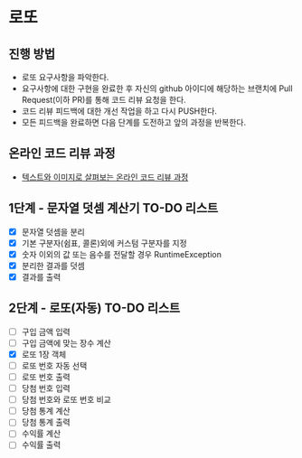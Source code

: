 # 로또
## 진행 방법
* 로또 요구사항을 파악한다.
* 요구사항에 대한 구현을 완료한 후 자신의 github 아이디에 해당하는 브랜치에 Pull Request(이하 PR)를 통해 코드 리뷰 요청을 한다.
* 코드 리뷰 피드백에 대한 개선 작업을 하고 다시 PUSH한다.
* 모든 피드백을 완료하면 다음 단계를 도전하고 앞의 과정을 반복한다.

## 온라인 코드 리뷰 과정
* [텍스트와 이미지로 살펴보는 온라인 코드 리뷰 과정](https://github.com/next-step/nextstep-docs/tree/master/codereview)

## 1단계 - 문자열 덧셈 계산기 TO-DO 리스트

- [x] 문자열 덧셈을 분리
- [x] 기본 구분자(쉼표, 콜론)외에 커스텀 구분자를 지정
- [x] 숫자 이외의 값 또는 음수를 전달할 경우 RuntimeException
- [x] 분리한 결과를 덧셈
- [x] 결과를 출력

## 2단계 - 로또(자동) TO-DO 리스트

- [ ] 구입 금액 입력
- [ ] 구입 금액에 맞는 장수 계산 
- [x] 로또 1장 객체
- [ ] 로또 번호 자동 선택
- [ ] 로또 번호 출력
- [ ] 당첨 번호 입력
- [ ] 당첨 번호와 로또 번호 비교
- [ ] 당첨 통계 계산
- [ ] 당첨 통계 출력 
- [ ] 수익률 계산
- [ ] 수익률 출력
